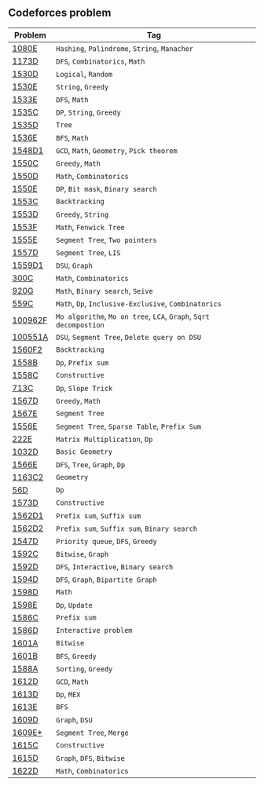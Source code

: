 ## Codeforces problem
| Problem                               | Tag |
| -----------                           | ----------- |
| [1080E](1080E)                        | `Hashing`, `Palindrome`, `String`, `Manacher` |
| [1173D](1173D)                        | `DFS`, `Combinatorics`, `Math` |
| [1530D](1530D)                        | `Logical`, `Random` |
| [1530E](1530E)                        | `String`, `Greedy` |
| [1533E](1533E)                        | `DFS`, `Math` |
| [1535C](1535C)                        | `DP`, `String`, `Greedy` |
| [1535D](1535D)                        | `Tree` |
| [1536E](1536E)                        | `BFS`, `Math` |
| [1548D1](1548D1)                      | `GCD`, `Math`, `Geometry`, `Pick theorem` |
| [1550C](1550C)                        | `Greedy`, `Math` |
| [1550D](1550D)                        | `Math`, `Combinatorics` |
| [1550E](1550E)                        | `DP`, `Bit mask`, `Binary search` |
| [1553C](1553C)                        | `Backtracking` |
| [1553D](1553D)                        | `Greedy`, `String` |
| [1553F](1553F)                        | `Math`, `Fenwick Tree` |
| [1555E](1555E)                        | `Segment Tree`, `Two pointers` |
| [1557D](1557D)                        | `Segment Tree`, `LIS` |
| [1559D1](1559D1)                      | `DSU`, `Graph` |
| [300C](300C)                          | `Math`, `Combinatorics` |
| [920G](920G)                          | `Math`, `Binary search`, `Seive` |
| [559C](559C)                          | `Math`, `Dp`, `Inclusive-Exclusive`, `Combinatorics` |
| [100962F](100962F)                    | `Mo algorithm`, `Mo on tree`, `LCA`, `Graph`, `Sqrt decompostion` |
| [100551A](100551A)                    | `DSU`, `Segment Tree`, `Delete query on DSU` |
| [1560F2](1560F2)                      | `Backtracking` |
| [1558B](1558B)                        | `Dp`, `Prefix sum` |
| [1558C](1558C)                        | `Constructive` |
| [713C](713C)                          | `Dp`, `Slope Trick` |
| [1567D](1567D)                        | `Greedy`, `Math` |
| [1567E](1567E)                        | `Segment Tree` |
| [1556E](1556E)                        | `Segment Tree`, `Sparse Table`, `Prefix Sum` |
| [222E](222E)                          | `Matrix Multiplication`, `Dp` |
| [1032D](1032D)                        | `Basic Geometry` |
| [1566E](1566E)                        | `DFS`, `Tree`, `Graph`, `Dp` |
| [1163C2](1163C2)                      | `Geometry` |
| [56D](56D)                            | `Dp` |
| [1573D](1573D)                        | `Constructive` |
| [1562D1](1562D1)                      | `Prefix sum`, `Suffix sum` |
| [1562D2](1562D2)                      | `Prefix sum`, `Suffix sum`, `Binary search` | 
| [1547D](1547D)                        | `Priority queue`, `DFS`, `Greedy` |
| [1592C](1592C)                        | `Bitwise`, `Graph` |
| [1592D](1592D)                        | `DFS`, `Interactive`, `Binary search` |
| [1594D](1594D)                        | `DFS`, `Graph`, `Bipartite Graph` |
| [1598D](1598D)                        | `Math` |
| [1598E](1598E)                        | `Dp`, `Update` |
| [1586C](1586C)                        | `Prefix sum` |
| [1586D](1586D)                        | `Interactive problem` |
| [1601A](1601A)                        | `Bitwise` |
| [1601B](1601B)                        | `BFS`, `Greedy` |
| [1588A](1588A)                        | `Sorting`, `Greedy` |
| [1612D](1612D)                        | `GCD`, `Math` |
| [1613D](1613D)                        | `Dp`, `MEX` |
| [1613E](1613E)                        | `BFS` |
| [1609D](1609D)                        | `Graph`, `DSU` |
| [1609E*](1609E)                       | `Segment Tree`, `Merge` |
| [1615C](1615C)                        | `Constructive` |
| [1615D](1615D)                        | `Graph`, `DFS`, `Bitwise` |
| [1622D](1622D)                        | `Math`, `Combinatorics` |